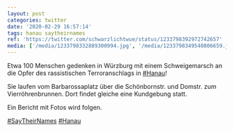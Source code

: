 ```yaml
---
layout: post
categories: twitter
date: '2020-02-29 16:57:14'
tags: hanau saytheirnames
ref: 'https://twitter.com/schwarzlichtwue/status/1233798392972742657'
media: ['/media/1233798332889300994.jpg', '/media/1233798349540806659.jpg', '/media/1233798365198082051.jpg', '/media/1233798382830919682.jpg', '/media/1233811256492150786.jpg']
---
```

Etwa 100 Menschen gedenken in Würzburg mit einem Schweigemarsch an die Opfer des rassistischen Terroranschlags  in [#Hanau](/t/hanau)!



Sie laufen vom Barbarossaplatz über die Schönbornstr. und Domstr. zum Vierröhrenbrunnen. Dort findet gleiche eine Kundgebung statt. 

Ein Bericht mit Fotos wird folgen. 



[#SayTheirNames](/t/saytheirnames) [#Hanau](/t/hanau) 
